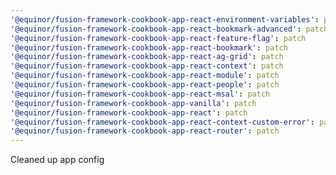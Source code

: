 ```yaml
---
'@equinor/fusion-framework-cookbook-app-react-environment-variables': patch
'@equinor/fusion-framework-cookbook-app-react-bookmark-advanced': patch
'@equinor/fusion-framework-cookbook-app-react-feature-flag': patch
'@equinor/fusion-framework-cookbook-app-react-bookmark': patch
'@equinor/fusion-framework-cookbook-app-react-ag-grid': patch
'@equinor/fusion-framework-cookbook-app-react-context': patch
'@equinor/fusion-framework-cookbook-app-react-module': patch
'@equinor/fusion-framework-cookbook-app-react-people': patch
'@equinor/fusion-framework-cookbook-app-react-msal': patch
'@equinor/fusion-framework-cookbook-app-vanilla': patch
'@equinor/fusion-framework-cookbook-app-react': patch
'@equinor/fusion-framework-cookbook-app-react-context-custom-error': patch
'@equinor/fusion-framework-cookbook-app-react-router': patch
---
```


Cleaned up app config
